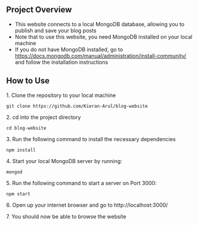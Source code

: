 ## Project Overview

- This website connects to a local MongoDB database, allowing you to publish and save your blog posts
- Note that to use this website, you need MongoDB installed on your local machine
- If you do not have MongoDB installed, go to https://docs.mongodb.com/manual/administration/install-community/ and follow the installation instructions

## How to Use

1\. Clone the repository to your local machine
	
	git clone https://github.com/Kieran-Arul/blog-website

2\. cd into the project directory

	cd blog-website

3\. Run the following command to install the necessary dependencies

	npm install
  
4\. Start your local MongoDB server by running:

	mongod
  
5\. Run the following command to start a server on Port 3000:

  	npm start
  
6\. Open up your internet browser and go to http://localhost:3000/
  
7\. You should now be able to browse the website

